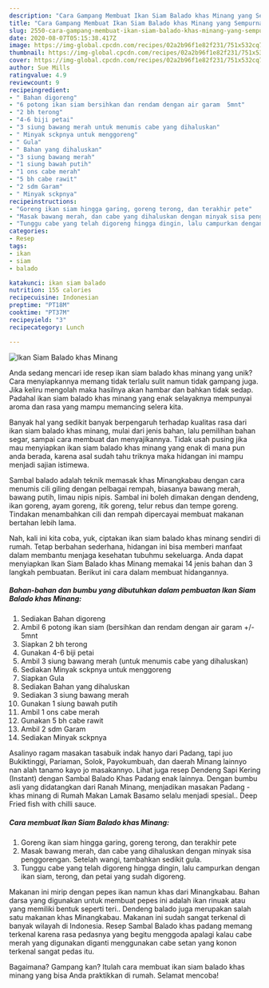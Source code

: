 ```yaml
---
description: "Cara Gampang Membuat Ikan Siam Balado khas Minang yang Sempurna"
title: "Cara Gampang Membuat Ikan Siam Balado khas Minang yang Sempurna"
slug: 2550-cara-gampang-membuat-ikan-siam-balado-khas-minang-yang-sempurna
date: 2020-08-07T05:15:38.417Z
image: https://img-global.cpcdn.com/recipes/02a2b96f1e82f231/751x532cq70/ikan-siam-balado-khas-minang-foto-resep-utama.jpg
thumbnail: https://img-global.cpcdn.com/recipes/02a2b96f1e82f231/751x532cq70/ikan-siam-balado-khas-minang-foto-resep-utama.jpg
cover: https://img-global.cpcdn.com/recipes/02a2b96f1e82f231/751x532cq70/ikan-siam-balado-khas-minang-foto-resep-utama.jpg
author: Sue Mills
ratingvalue: 4.9
reviewcount: 9
recipeingredient:
- " Bahan digoreng"
- "6 potong ikan siam bersihkan dan rendam dengan air garam  5mnt"
- "2 bh terong"
- "4-6 biji petai"
- "3 siung bawang merah untuk menumis cabe yang dihaluskan"
- " Minyak sckpnya untuk menggoreng"
- " Gula"
- " Bahan yang dihaluskan"
- "3 siung bawang merah"
- "1 siung bawah putih"
- "1 ons cabe merah"
- "5 bh cabe rawit"
- "2 sdm Garam"
- " Minyak sckpnya"
recipeinstructions:
- "Goreng ikan siam hingga garing, goreng terong, dan terakhir pete"
- "Masak bawang merah, dan cabe yang dihaluskan dengan minyak sisa penggorengan. Setelah wangi, tambahkan sedikit gula."
- "Tunggu cabe yang telah digoreng hingga dingin, lalu campurkan dengan ikan siam, terong, dan petai yang sudah digoreng."
categories:
- Resep
tags:
- ikan
- siam
- balado

katakunci: ikan siam balado 
nutrition: 155 calories
recipecuisine: Indonesian
preptime: "PT18M"
cooktime: "PT37M"
recipeyield: "3"
recipecategory: Lunch

---
```



![Ikan Siam Balado khas Minang](https://img-global.cpcdn.com/recipes/02a2b96f1e82f231/751x532cq70/ikan-siam-balado-khas-minang-foto-resep-utama.jpg)

Anda sedang mencari ide resep ikan siam balado khas minang yang unik? Cara menyiapkannya memang tidak terlalu sulit namun tidak gampang juga. Jika keliru mengolah maka hasilnya akan hambar dan bahkan tidak sedap. Padahal ikan siam balado khas minang yang enak selayaknya mempunyai aroma dan rasa yang mampu memancing selera kita.

Banyak hal yang sedikit banyak berpengaruh terhadap kualitas rasa dari ikan siam balado khas minang, mulai dari jenis bahan, lalu pemilihan bahan segar, sampai cara membuat dan menyajikannya. Tidak usah pusing jika mau menyiapkan ikan siam balado khas minang yang enak di mana pun anda berada, karena asal sudah tahu triknya maka hidangan ini mampu menjadi sajian istimewa.

Sambal balado adalah teknik memasak khas Minangkabau dengan cara menumis cili giling dengan pelbagai rempah, biasanya bawang merah, bawang putih, limau nipis nipis. Sambal ini boleh dimakan dengan dendeng, ikan goreng, ayam goreng, itik goreng, telur rebus dan tempe goreng. Tindakan menambahkan cili dan rempah dipercayai membuat makanan bertahan lebih lama.


Nah, kali ini kita coba, yuk, ciptakan ikan siam balado khas minang sendiri di rumah. Tetap berbahan sederhana, hidangan ini bisa memberi manfaat dalam membantu menjaga kesehatan tubuhmu sekeluarga. Anda dapat menyiapkan Ikan Siam Balado khas Minang memakai 14 jenis bahan dan 3 langkah pembuatan. Berikut ini cara dalam membuat hidangannya.

<!--inarticleads1-->

##### Bahan-bahan dan bumbu yang dibutuhkan dalam pembuatan Ikan Siam Balado khas Minang:

1. Sediakan  Bahan digoreng
1. Ambil 6 potong ikan siam (bersihkan dan rendam dengan air garam +/- 5mnt
1. Siapkan 2 bh terong
1. Gunakan 4-6 biji petai
1. Ambil 3 siung bawang merah (untuk menumis cabe yang dihaluskan)
1. Sediakan  Minyak sckpnya untuk menggoreng
1. Siapkan  Gula
1. Sediakan  Bahan yang dihaluskan
1. Sediakan 3 siung bawang merah
1. Gunakan 1 siung bawah putih
1. Ambil 1 ons cabe merah
1. Gunakan 5 bh cabe rawit
1. Ambil 2 sdm Garam
1. Sediakan  Minyak sckpnya


Asalinyo ragam masakan tasabuik indak hanyo dari Padang, tapi juo Bukiktinggi, Pariaman, Solok, Payokumbuah, dan daerah Minang lainnyo nan alah tanamo kayo jo masakannyo. Lihat juga resep Dendeng Sapi Kering (Instant) dengan Sambal Balado Khas Padang enak lainnya. Dengan bumbu asli yang didatangkan dari Ranah Minang, menjadikan masakan Padang - khas minang di Rumah Makan Lamak Basamo selalu menjadi spesial.. Deep Fried fish with chilli sauce. 

<!--inarticleads2-->

##### Cara membuat Ikan Siam Balado khas Minang:

1. Goreng ikan siam hingga garing, goreng terong, dan terakhir pete
1. Masak bawang merah, dan cabe yang dihaluskan dengan minyak sisa penggorengan. Setelah wangi, tambahkan sedikit gula.
1. Tunggu cabe yang telah digoreng hingga dingin, lalu campurkan dengan ikan siam, terong, dan petai yang sudah digoreng.


Makanan ini mirip dengan pepes ikan namun khas dari Minangkabau. Bahan darsa yang digunakan untuk membuat pepes ini adalah ikan rinuak atau yang memiliki bentuk seperti teri.. Dendeng balado juga merupakan salah satu makanan khas Minangkabau. Makanan ini sudah sangat terkenal di banyak wilayah di Indonesia. Resep Sambal Balado khas padang memang terkenal karena rasa pedasnya yang begitu menggoda apalagi kalau cabe merah yang digunakan diganti menggunakan cabe setan yang konon terkenal sangat pedas itu. 

Bagaimana? Gampang kan? Itulah cara membuat ikan siam balado khas minang yang bisa Anda praktikkan di rumah. Selamat mencoba!
